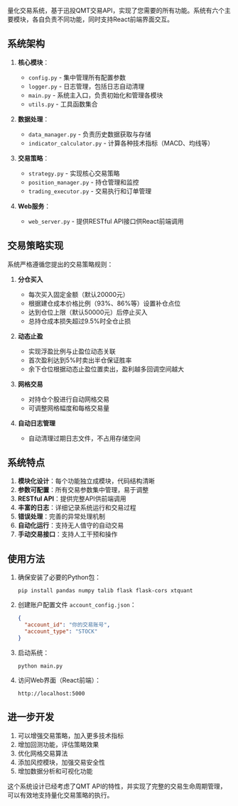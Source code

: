 量化交易系统，基于迅投QMT交易API，实现了您需要的所有功能。系统有六个主要模块，各自负责不同功能，同时支持React前端界面交互。

## 系统架构

1. **核心模块**：
   - `config.py` - 集中管理所有配置参数
   - `logger.py` - 日志管理，包括日志自动清理
   - `main.py` - 系统主入口，负责初始化和管理各模块
   - `utils.py` - 工具函数集合

2. **数据处理**：
   - `data_manager.py` - 负责历史数据获取与存储
   - `indicator_calculator.py` - 计算各种技术指标（MACD、均线等）

3. **交易策略**：
   - `strategy.py` - 实现核心交易策略
   - `position_manager.py` - 持仓管理和监控
   - `trading_executor.py` - 交易执行和订单管理

4. **Web服务**：
   - `web_server.py` - 提供RESTful API接口供React前端调用

## 交易策略实现

系统严格遵循您提出的交易策略规则：

1. **分仓买入**
   - 每次买入固定金额（默认20000元）
   - 根据建仓成本价格比例（93%、86%等）设置补仓点位
   - 达到仓位上限（默认50000元）后停止买入
   - 总持仓成本损失超过9.5%时全仓止损

2. **动态止盈**
   - 实现浮盈比例与止盈位动态关联
   - 首次盈利达到5%时卖出半仓保证胜率
   - 余下仓位根据动态止盈位置卖出，盈利越多回调空间越大

3. **网格交易**
   - 对持仓个股进行自动网格交易
   - 可调整网格幅度和每格交易量

4. **自动日志管理**
   - 自动清理过期日志文件，不占用存储空间

## 系统特点

1. **模块化设计**：每个功能独立成模块，代码结构清晰
2. **参数可配置**：所有交易参数集中管理，易于调整
3. **RESTful API**：提供完整API供前端调用
4. **丰富的日志**：详细记录系统运行和交易过程
5. **错误处理**：完善的异常处理机制
6. **自动化运行**：支持无人值守的自动交易
7. **手动交易接口**：支持人工干预和操作

## 使用方法

1. 确保安装了必要的Python包：
   ```
   pip install pandas numpy talib flask flask-cors xtquant
   ```

2. 创建账户配置文件 `account_config.json`：
   ```json
   {
     "account_id": "你的交易账号",
     "account_type": "STOCK"
   }
   ```

3. 启动系统：
   ```
   python main.py
   ```

4. 访问Web界面（React前端）：
   ```
   http://localhost:5000
   ```

## 进一步开发

1. 可以增强交易策略，加入更多技术指标
2. 增加回测功能，评估策略效果
3. 优化网格交易算法
4. 添加风控模块，加强交易安全性
5. 增加数据分析和可视化功能

这个系统设计已经考虑了QMT API的特性，并实现了完整的交易生命周期管理，可以有效地支持量化交易策略的执行。